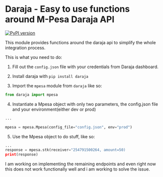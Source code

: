 # Daraja - Easy to use functions around M-Pesa Daraja API

[![PyPI version](https://badge.fury.io/py/daraja.svg)](https://badge.fury.io/py/daraja)


This module provides functions around the daraja api to simplify the whole integration process.

This is what you need to do:

1. Fill out the `config.json` file with your credentials from Daraja dashboard.

2. Install daraja with `pip install daraja`

3. Import the `mpesa` module from `daraja` like so:
```python
from daraja import mpesa
```

4. Instantiate a Mpesa object with only two parameters, the config.json file and your environment(either dev or prod)
```python
...

mpesa = mpesa.Mpesa(config_file="config.json", env="prod")
```

5. Use the Mpesa object to do stuff, like so:
```python
...
response = mpesa.stk(receiver="254791500264, amount=50)
print(response)
```

I am working on implementing the remaining endpoints and even right now this does not work functionally well and i am working to solve the issue.


